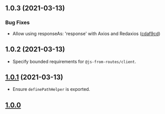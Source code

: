 ## 1.0.3 (2021-03-13)


### Bug Fixes

* Allow using responseAs: 'response' with Axios and Redaxios ([cdaf9cd](https://github.com/ElMassimo/js_from_routes/commit/cdaf9cd895407773851df4983108dcef1b0f6182))



## 1.0.2 (2021-03-13)

- Specify bounded requirements for `@js-from-routes/client`.

##  [1.0.1](https://github.com/ElMassimo/js_from_routes/compare/axios@1.0.0...axios@1.0.1) (2021-03-13)

- Ensure `definePathHelper` is exported.

## [1.0.0](https://github.com/ElMassimo/js_from_routes/tree/axios%401.0.0)
